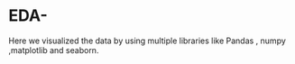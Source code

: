 # EDA-
Here we visualized the data by using multiple libraries like Pandas , numpy ,matplotlib and seaborn.
